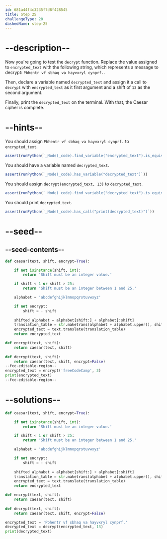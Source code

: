 ```yaml
---
id: 681a44f4c3235f7d8f428545
title: Step 25
challengeType: 20
dashedName: step-25
---
```


# --description--

Now you're going to test the `decrypt` function. Replace the value assigned to `encrypted_text` with the following string, which represents a message to decrypt: `Pbhentr vf sbhaq va hayvxryl cynprf.`.

Then, declare a variable named `decrypted_text` and assign it a call to `decrypt` with `encrypted_text` as it first argument and a shift of `13` as the second argument.

Finally, print the `decrypted_text` on the terminal. With that, the Caesar cipher is complete.

# --hints--

You should assign `Pbhentr vf sbhaq va hayvxryl cynprf.` to `encrypted_text`.

```js
assert(runPython(`_Node(_code).find_variable("encrypted_text").is_equivalent("encrypted_text = 'Pbhentr vf sbhaq va hayvxryl cynprf.'")`))
```

You should have a variable named `decrypted_text`.

```js
assert(runPython(`_Node(_code).has_variable("decrypted_text")`))
```

You should assign `decrypt(encrypted_text, 13)` to `decrypted_text`.

```js
assert(runPython(`_Node(_code).find_variable("decrypted_text").is_equivalent("decrypted_text = decrypt(encrypted_text, 13)")`))
```

You should print `decrypted_text`.

```js
assert(runPython(`_Node(_code).has_call("print(decrypted_text)")`))
```

# --seed--

## --seed-contents--

```py
def caesar(text, shift, encrypt=True):

    if not isinstance(shift, int):
        return 'Shift must be an integer value.'

    if shift < 1 or shift > 25:
        return 'Shift must be an integer between 1 and 25.'

    alphabet = 'abcdefghijklmnopqrstuvwxyz'

    if not encrypt:
        shift = - shift
    
    shifted_alphabet = alphabet[shift:] + alphabet[:shift]
    translation_table = str.maketrans(alphabet + alphabet.upper(), shifted_alphabet + shifted_alphabet.upper())
    encrypted_text = text.translate(translation_table)
    return encrypted_text

def encrypt(text, shift):
    return caesar(text, shift)
    
def decrypt(text, shift):
    return caesar(text, shift, encrypt=False)
--fcc-editable-region--
encrypted_text = encrypt('freeCodeCamp', 3)
print(encrypted_text)
--fcc-editable-region--
```

# --solutions--

```py
def caesar(text, shift, encrypt=True):

    if not isinstance(shift, int):
        return 'Shift must be an integer value.'

    if shift < 1 or shift > 25:
        return 'Shift must be an integer between 1 and 25.'

    alphabet = 'abcdefghijklmnopqrstuvwxyz'

    if not encrypt:
        shift = - shift
    
    shifted_alphabet = alphabet[shift:] + alphabet[:shift]
    translation_table = str.maketrans(alphabet + alphabet.upper(), shifted_alphabet + shifted_alphabet.upper())
    encrypted_text = text.translate(translation_table)
    return encrypted_text

def encrypt(text, shift):
    return caesar(text, shift)
    
def decrypt(text, shift):
    return caesar(text, shift, encrypt=False)

encrypted_text = 'Pbhentr vf sbhaq va hayvxryl cynprf.'
decrypted_text = decrypt(encrypted_text, 13)
print(decrypted_text)
```
